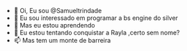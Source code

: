 - 👋 Oi, Eu sou @Samueltrindade
- 👀 Eu sou interessado em programar a bs engine do silver
- 🌱 Mas eu estou aprendendo
- 💞️ Eu estou tentando conquistar a Rayla ,certo sem nome?
- 📫 Mas tem um monte de barreira

<!---
Samueltrindade/Samueltrindade is a ✨ special ✨ repository because its `README.md` (this file) appears on your GitHub profile.
You can click the Preview link to take a look at your changes.
--->
